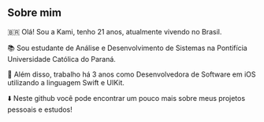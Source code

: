 ## Sobre mim

🇧🇷 Olá! Sou a Kami, tenho 21 anos, atualmente vivendo no Brasil. 

📚 Sou estudante de Análise e Desenvolvimento de Sistemas na Pontifícia Universidade Católica do Paraná.

📱 Além disso, trabalho há 3 anos como Desenvolvedora de Software em iOS utilizando a linguagem Swift e UIKit.

⬇️ Neste github você pode encontrar um pouco mais sobre meus projetos pessoais e estudos!
